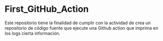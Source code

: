 # First_GitHub_Action
Este repositorio tiene la finalidad de cumplir con la actividad de crea un repositorio de código fuente que ejecute una Github action que imprima en los logs cierta información.
